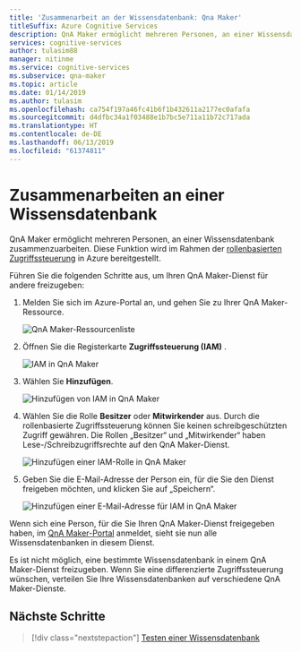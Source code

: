 ```yaml
---
title: 'Zusammenarbeit an der Wissensdatenbank: Qna Maker'
titleSuffix: Azure Cognitive Services
description: QnA Maker ermöglicht mehreren Personen, an einer Wissensdatenbank zusammenzuarbeiten. Dieses Feature wird im Rahmen der rollenbasierten Zugriffssteuerung in Azure bereitgestellt.
services: cognitive-services
author: tulasim88
manager: nitinme
ms.service: cognitive-services
ms.subservice: qna-maker
ms.topic: article
ms.date: 01/14/2019
ms.author: tulasim
ms.openlocfilehash: ca754f197a46fc41b6f1b432611a2177ec0afafa
ms.sourcegitcommit: d4dfbc34a1f03488e1b7bc5e711a11b72c717ada
ms.translationtype: HT
ms.contentlocale: de-DE
ms.lasthandoff: 06/13/2019
ms.locfileid: "61374811"
---
```

# <a name="collaborate-on-your-knowledge-base"></a>Zusammenarbeiten an einer Wissensdatenbank

QnA Maker ermöglicht mehreren Personen, an einer Wissensdatenbank zusammenzuarbeiten. Diese Funktion wird im Rahmen der [rollenbasierten Zugriffssteuerung](https://docs.microsoft.com/azure/active-directory/role-based-access-control-configure) in Azure bereitgestellt. 

Führen Sie die folgenden Schritte aus, um Ihren QnA Maker-Dienst für andere freizugeben:

1. Melden Sie sich im Azure-Portal an, und gehen Sie zu Ihrer QnA Maker-Ressource.

    ![QnA Maker-Ressourcenliste](../media/qnamaker-how-to-collaborate-knowledge-base/qnamaker-resource-list.PNG)

2. Öffnen Sie die Registerkarte **Zugriffssteuerung (IAM)** .

    ![IAM in QnA Maker](../media/qnamaker-how-to-collaborate-knowledge-base/qnamaker-iam.PNG)

3. Wählen Sie **Hinzufügen**.

    ![Hinzufügen von IAM in QnA Maker](../media/qnamaker-how-to-collaborate-knowledge-base/qnamaker-iam-add.PNG)

4. Wählen Sie die Rolle **Besitzer** oder **Mitwirkender** aus. Durch die rollenbasierte Zugriffssteuerung können Sie keinen schreibgeschützten Zugriff gewähren. Die Rollen „Besitzer“ und „Mitwirkender“ haben Lese-/Schreibzugriffsrechte auf den QnA Maker-Dienst.

    ![Hinzufügen einer IAM-Rolle in QnA Maker](../media/qnamaker-how-to-collaborate-knowledge-base/qnamaker-iam-add-role.PNG)

5. Geben Sie die E-Mail-Adresse der Person ein, für die Sie den Dienst freigeben möchten, und klicken Sie auf „Speichern“.

    ![Hinzufügen einer E-Mail-Adresse für IAM in QnA Maker](../media/qnamaker-how-to-collaborate-knowledge-base/qnamaker-iam-add-email.PNG)

Wenn sich eine Person, für die Sie Ihren QnA Maker-Dienst freigegeben haben, im [QnA Maker-Portal](https://qnamaker.ai) anmeldet, sieht sie nun alle Wissensdatenbanken in diesem Dienst.

Es ist nicht möglich, eine bestimmte Wissensdatenbank in einem QnA Maker-Dienst freizugeben. Wenn Sie eine differenzierte Zugriffssteuerung wünschen, verteilen Sie Ihre Wissensdatenbanken auf verschiedene QnA Maker-Dienste.

## <a name="next-steps"></a>Nächste Schritte

> [!div class="nextstepaction"]
> [Testen einer Wissensdatenbank](./test-knowledge-base.md)
